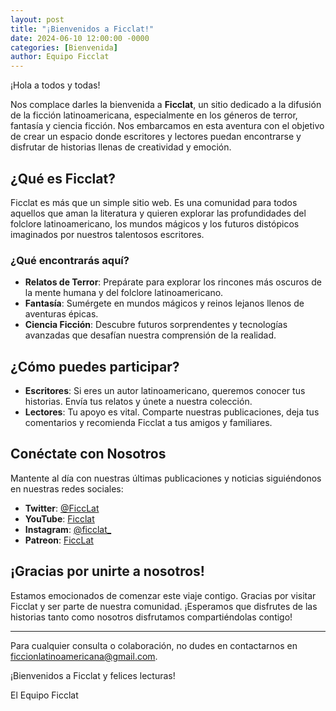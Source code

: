 ```yaml
---
layout: post
title: "¡Bienvenidos a Ficclat!"
date: 2024-06-10 12:00:00 -0000
categories: [Bienvenida]
author: Equipo Ficclat
---
```


¡Hola a todos y todas!

Nos complace darles la bienvenida a **Ficclat**, un sitio dedicado a la difusión de la ficción latinoamericana, especialmente en los géneros de terror, fantasía y ciencia ficción. Nos embarcamos en esta aventura con el objetivo de crear un espacio donde escritores y lectores puedan encontrarse y disfrutar de historias llenas de creatividad y emoción.

## ¿Qué es Ficclat?

Ficclat es más que un simple sitio web. Es una comunidad para todos aquellos que aman la literatura y quieren explorar las profundidades del folclore latinoamericano, los mundos mágicos y los futuros distópicos imaginados por nuestros talentosos escritores.

### ¿Qué encontrarás aquí?

- **Relatos de Terror**: Prepárate para explorar los rincones más oscuros de la mente humana y del folclore latinoamericano.
- **Fantasía**: Sumérgete en mundos mágicos y reinos lejanos llenos de aventuras épicas.
- **Ciencia Ficción**: Descubre futuros sorprendentes y tecnologías avanzadas que desafían nuestra comprensión de la realidad.

## ¿Cómo puedes participar?

- **Escritores**: Si eres un autor latinoamericano, queremos conocer tus historias. Envía tus relatos y únete a nuestra colección.
- **Lectores**: Tu apoyo es vital. Comparte nuestras publicaciones, deja tus comentarios y recomienda Ficclat a tus amigos y familiares.

## Conéctate con Nosotros

Mantente al día con nuestras últimas publicaciones y noticias siguiéndonos en nuestras redes sociales:

- **Twitter**: [@FiccLat](https://x.com/FiccLat)
- **YouTube**: [Ficclat](https://www.youtube.com/@ficclat)
- **Instagram**: [@ficclat_](https://www.instagram.com/ficclat_/)
- **Patreon**: [FiccLat](https://www.patreon.com/FiccLat)

## ¡Gracias por unirte a nosotros!

Estamos emocionados de comenzar este viaje contigo. Gracias por visitar Ficclat y ser parte de nuestra comunidad. ¡Esperamos que disfrutes de las historias tanto como nosotros disfrutamos compartiéndolas contigo!

---

Para cualquier consulta o colaboración, no dudes en contactarnos en [ficcionlatinoamericana@gmail.com](mailto:ficcionlatinoamericana@gmail.com).

¡Bienvenidos a Ficclat y felices lecturas!

El Equipo Ficclat
